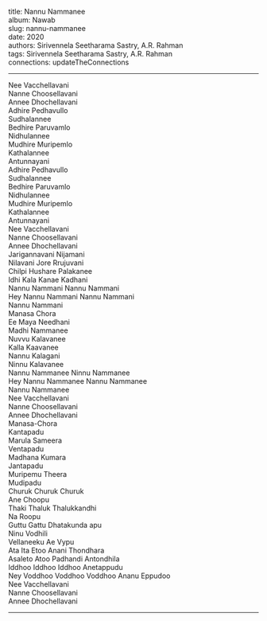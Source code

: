title: Nannu Nammanee  
album: Nawab  
slug: nannu-nammanee  
date: 2020  
authors: Sirivennela Seetharama Sastry, A.R. Rahman  
tags: Sirivennela Seetharama Sastry, A.R. Rahman  
connections: updateTheConnections  

------------

Nee Vacchellavani  
Nanne Choosellavani  
Annee Dhochellavani  
Adhire Pedhavullo  
Sudhalannee  
Bedhire Paruvamlo  
Nidhulannee  
Mudhire Muripemlo  
Kathalannee  
Antunnayani  
Adhire Pedhavullo  
Sudhalannee  
Bedhire Paruvamlo  
Nidhulannee  
Mudhire Muripemlo  
Kathalannee  
Antunnayani  
Nee Vacchellavani  
Nanne Choosellavani  
Annee Dhochellavani  
Jarigannavani Nijamani  
Nilavani Jore Rrujuvani  
Chilpi Hushare Palakanee  
Idhi Kala Kanae Kadhani  
Nannu Nammani Nannu Nammani  
Hey Nannu Nammani Nannu Nammani  
Nannu Nammani  
Manasa Chora  
Ee Maya Needhani  
Madhi Nammanee  
Nuvvu Kalavanee  
Kalla Kaavanee  
Nannu Kalagani  
Ninnu Kalavanee  
Nannu Nammanee Ninnu Nammanee  
Hey Nannu Nammanee Nannu Nammanee  
Nannu Nammanee  
Nee Vacchellavani  
Nanne Choosellavani  
Annee Dhochellavani  
Manasa-Chora  
Kantapadu  
Marula Sameera  
Ventapadu  
Madhana Kumara  
Jantapadu  
Muripemu Theera  
Mudipadu  
Churuk Churuk Churuk  
Ane Choopu  
Thaki Thaluk Thalukkandhi  
Na Roopu  
Guttu Gattu Dhatakunda apu  
Ninu Vodhili  
Vellaneeku Ae Vypu  
Ata Ita Etoo Anani Thondhara  
Asaleto Atoo Padhandi Antondhila  
Iddhoo Iddhoo Iddhoo Anetappudu  
Ney Voddhoo Voddhoo Voddhoo Ananu Eppudoo  
Nee Vacchellavani  
Nanne Choosellavani  
Annee Dhochellavani  


------------
